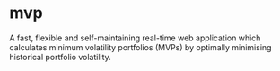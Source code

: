 # mvp
A fast, flexible and self-maintaining real-time web application which calculates minimum volatility portfolios (MVPs) by optimally minimising historical portfolio volatility.
